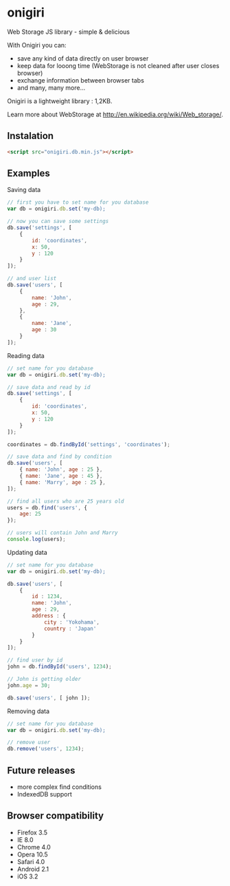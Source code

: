 # onigiri #
Web Storage JS library  - simple & delicious

With Onigiri you can:

- save any kind of data directly on user browser
- keep data for looong time (WebStorage is not cleaned after user closes browser)
- exchange information between browser tabs
- and many, many more...

Onigiri is a lightweight library : 1,2KB.

Learn more about WebStorage at <http://en.wikipedia.org/wiki/Web_storage/>.

## Instalation ##
```html
<script src="onigiri.db.min.js"></script>
```

## Examples ##

Saving data
```js
// first you have to set name for you database
var db = onigiri.db.set('my-db);

// now you can save some settings
db.save('settings', [
    {
        id: 'coordinates',
        x: 50,
        y : 120
    }
]);

// and user list
db.save('users', [
    {
        name: 'John',
        age : 29,
    },
    {
        name: 'Jane',
        age : 30
    }
]);

```

Reading data
```js
// set name for you database
var db = onigiri.db.set('my-db);

// save data and read by id
db.save('settings', [
    {
        id: 'coordinates',
        x: 50,
        y : 120
    }
]);

coordinates = db.findById('settings', 'coordinates');

// save data and find by condition
db.save('users', [
    { name: 'John', age : 25 },
    { name: 'Jane', age : 45 },
    { name: 'Marry', age : 25 },
]);

// find all users who are 25 years old
users = db.find('users', {
    age: 25
});

// users will contain John and Marry
console.log(users);
```

Updating data
```js
// set name for you database
var db = onigiri.db.set('my-db);

db.save('users', [
    {
        id : 1234,
        name: 'John',
        age : 29,
        address : {
            city : 'Yokohama',
            country : 'Japan'
        }
    }
]);

// find user by id
john = db.findById('users', 1234);

// John is getting older
john.age = 30;

db.save('users', [ john ]);
```

Removing data
```js
// set name for you database
var db = onigiri.db.set('my-db);

// remove user
db.remove('users', 1234);

```

## Future releases ##

- more complex find conditions
- IndexedDB support

## Browser compatibility ##

- Firefox 3.5
- IE 8.0
- Chrome 4.0
- Opera 10.5
- Safari 4.0
- Android 2.1
- iOS 3.2